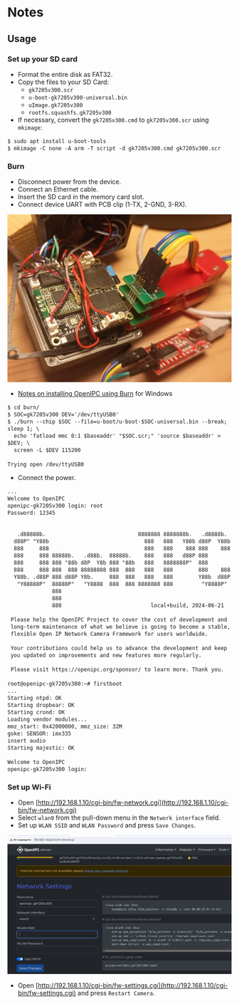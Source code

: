# Notes

## Usage
### Set up your SD card

- Format the entire disk as FAT32.
- Copy the files to your SD Card:
    - `gk7205v300.scr`
    - `u-boot-gk7205v300-universal.bin`
    - `uImage.gk7205v300`
    - `rootfs.squashfs.gk7205v300`
- If necessary, сonvert the `gk7205v300.cmd` to `gk7205v300.scr` using `mkimage`:
```
$ sudo apt install u-boot-tools
$ mkimage -C none -A arm -T script -d gk7205v300.cmd gk7205v300.scr
```

### Burn
- Disconnect power from the device.
- Сonnect an Ethernet cable.
- Insert the SD card in the memory card slot.
- Connect device UART with PCB clip (1-TX, 2-GND, 3-RX).

![yucheng_2](yucheng_2.jpg)

- [Notes on installing OpenIPC using Burn](https://github.com/OpenIPC/wiki/blob/master/en/burn-example.md) for Windows

```
$ cd burn/
$ SOC=gk7205v300 DEV='/dev/ttyUSB0'
$ ./burn --chip $SOC --file=u-boot/u-boot-$SOC-universal.bin --break; sleep 1; \
  echo 'fatload mmc 0:1 $baseaddr' "$SOC.scr;" 'source $baseaddr' > $DEV; \
  screen -L $DEV 115200

Trying open /dev/ttyUSB0
```
- Connect the power.
```
...
Welcome to OpenIPC
openipc-gk7205v300 login: root
Password: 12345


   .d88888b.                             8888888 8888888b.   .d8888b.
  d88P" "Y88b                              888   888   Y88b d88P  Y88b
  888     888                              888   888    888 888    888
  888     888 88888b.   .d88b.  88888b.    888   888   d88P 888
  888     888 888 "88b d8P  Y8b 888 "88b   888   8888888P"  888
  888     888 888  888 88888888 888  888   888   888        888    888
  Y88b. .d88P 888 d88P Y8b.     888  888   888   888        Y88b  d88P
   "Y88888P"  88888P"   "Y8888  888  888 8888888 888         "Y8888P"
              888
              888
              888                            local+build, 2024-06-21

 Please help the OpenIPC Project to cover the cost of development and
 long-term maintenance of what we believe is going to become a stable,
 flexible Open IP Network Camera Framework for users worldwide.

 Your contributions could help us to advance the development and keep
 you updated on improvements and new features more regularly.

 Please visit https://openipc.org/sponsor/ to learn more. Thank you.

root@openipc-gk7205v300:~# firstboot
...
Starting ntpd: OK
Starting dropbear: OK
Starting crond: OK
Loading vendor modules...
mmz_start: 0x42000000, mmz_size: 32M
goke: SENSOR: imx335
insert audio
Starting majestic: OK

Welcome to OpenIPC
openipc-gk7205v300 login:
```

### Set up Wi-Fi

- Open [http://192.168.1.10/cgi-bin/fw-network.cgi](http://192.168.1.10/cgi-bin/fw-network.cgi)
- Select `wlan0` from the pull-down menu in the `Network interface` field.
- Set up `WLAN SSID` and `WLAN Password` and press `Save Changes`.

![setup_wifi](setup_wifi.jpg)

- Open [http://192.168.1.10/cgi-bin/fw-settings.cgi](http://192.168.1.10/cgi-bin/fw-settings.cgi) and press `Restart Camera`.
